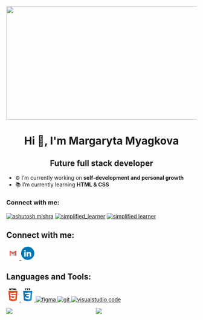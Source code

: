 <img align="center" width="1000px" height="300px" src="https://thumbs.gfycat.com/DefiniteImmenseHalicore-size_restricted.gif" />

<h1 align="center">Hi 👋, I'm Margaryta Myagkova</h1>
<h2 align="center">Future full stack developer</h2>

- :gear: I’m currently working on **self-development and personal growth**
- :books: I’m currently learning **HTML & CSS**

<h3 align="left">Connect with me:</h3>
<p align="left">
<a href="https://linkedin.com/in/ashutosh mishra" target="blank"><img align="center" src="https://raw.githubusercontent.com/rahuldkjain/github-profile-readme-generator/master/src/images/icons/Social/linked-in-alt.svg" alt="ashutosh mishra" height="30" width="40" /></a>
<a href="https://instagram.com/simplified_learner" target="blank"><img align="center" src="https://raw.githubusercontent.com/rahuldkjain/github-profile-readme-generator/master/src/images/icons/Social/instagram.svg" alt="simplified_learner" height="30" width="40" /></a>
<a href="https://www.youtube.com/c/simplified learner" target="blank"><img align="center" src="https://raw.githubusercontent.com/rahuldkjain/github-profile-readme-generator/master/src/images/icons/Social/youtube.svg" alt="simplified learner" height="30" width="40" /></a>
</p>

<h2 align="left">Connect with me:</h2>
<p align="left">
<a href="mailto:margaryta.myagkova@gmail.com" target="top">
<img src="./gmail.svg" alt="email" height="35" width="35" />
</a>

<a href="https://linkedin.com" target="blank" rel="noopener noreferrer nofollow">
<img src="linkedin.svg" alt="linkedin" height="35" width="35" />
</a>
</p>

<h2 align="left">Languages and Tools:</h2>
<p align="left"> 
  <a href="https://developer.mozilla.org/en-US/docs/Web/HTML" target="_blank" rel="noopener noreferrer nofollow"> 
  <img src="https://raw.githubusercontent.com/devicons/devicon/master/icons/html5/html5-original-wordmark.svg" alt="html5" width="35" height="35"/> 
  </a> 
  
  <a href="https://developer.mozilla.org/en-US/docs/Web/CSS" target="_blank" rel="noopener noreferrer nofollow"> 
  <img src="https://raw.githubusercontent.com/devicons/devicon/master/icons/css3/css3-original-wordmark.svg" alt="css3" width="35" height="35"/> 
  </a> 
 
  <a href="https://www.figma.com/" target="_blank" rel="noopener noreferrer nofollow"> 
  <img src="https://www.vectorlogo.zone/logos/figma/figma-icon.svg" alt="figma" width="35" height="35"/> 
  </a> 
  
  <a href="https://git-scm.com/" target="_blank" rel="noopener noreferrer nofollow"> 
  <img src="https://www.vectorlogo.zone/logos/git-scm/git-scm-icon.svg" alt="git" width="35" height="35"/> 
  </a> 
  
  <a href="https://code.visualstudio.com/" target="_blank" rel="noopener noreferrer nofollow">
  <img src="https://www.vectorlogo.zone/logos/visualstudio_code/visualstudio_code-icon.svg" alt="visualstudio code" width="35" height="35"/> 
  </a> 
</p>

<img align="left" width="47%" src="https://github-readme-stats.vercel.app/api?username=phoenix7778&count_private=true&show_icons=true&theme=algolia" />
<img align="left" width="47%" src="https://github-readme-stats.vercel.app/api/top-langs/?username=phoenix7778&layout=compact&count_private=true&show_icons=true&theme=algolia" />
